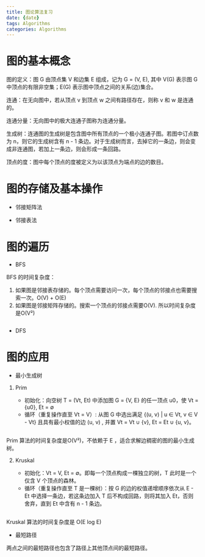 ```yaml
---
title: 图论算法复习
date: {date}
tags: Algorithms
categories: Algorithms
---
```

# 图的基本概念

图的定义：图 G 由顶点集 V 和边集 E 组成，记为 G = (V, E), 其中 V(G) 表示图 G 中顶点的有限非空集；E(G) 表示图中顶点之间的关系(边)集合。

连通：在无向图中，若从顶点 v 到顶点 w 之间有路径存在，则称 v 和 w 是连通的。

连通分量：无向图中的极大连通子图称为连通分量。

生成树：连通图的生成树是包含图中所有顶点的一个极小连通子图。若图中订点数为 n，则它的生成树含有 n - 1 条边。对于生成树而言，去掉它的一条边，则会变成非连通图，若加上一条边，则会形成一条回路。

顶点的度：图中每个顶点的度被定义为以该顶点为端点的边的数目。

# 图的存储及基本操作

* 邻接矩阵法

* 邻接表法

# 图的遍历

* BFS

BFS 的时间复杂度：

1. 如果图是邻接表存储的。每个顶点需要访问一次，每个顶点的邻接点也需要搜索一次。O(V) + O(E)
2. 如果图是邻接矩阵存储的。搜索一个顶点的邻接点需要O(V). 所以时间复杂度是O(V²)

![]()

* DFS

# 图的应用

* 最小生成树

1. Prim

   * 初始化：向空树 T = (Vt, Et) 中添加图 G = {V, E} 的任一顶点 u0，使 Vt = {u0}, Et = ∅
   * 循环（重复操作直至 Vt  =  V）: 从图 G 中选出满足 {(u, v) | u ∈ Vt, v ∈ V - Vt} 且具有最小权值的边 (u, v) , 并置 Vt = Vt ∪ {v}, Et = Et ∪ {u, v}。

   ![]()

Prim 算法的时间复杂度是O(V²)，不依赖于 E ，适合求解边稠密的图的最小生成树。

2. Kruskal

   * 初始化：Vt = V, Et = ∅。即每一个顶点构成一棵独立的树，T 此时是一个仅含 V 个顶点的森林。
   * 循环（重复操作直至 T 是一棵树）：按 G 的边的权值递增顺序依次从 E - Et 中选择一条边，若这条边加入 T 后不构成回路，则将其加入 Et，否则舍弃，直到 Et 中含有 n - 1 条边。

   ![]()

Kruskal 算法的时间复杂度是 O(E log E)



* 最短路径

两点之间的最短路径也包含了路径上其他顶点间的最短路径。